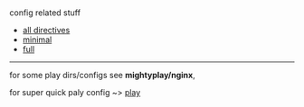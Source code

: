 #

config related stuff
- [all directives](http://nginx.org/en/docs/dirindex.html)
- [minimal]()
- [full]()

---

for some play dirs/configs see **mightyplay/nginx**,

for super quick paly config ~> [play](./play.md)
